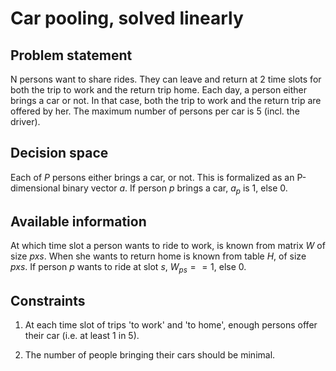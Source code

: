# Car pooling, solved linearly

## Problem statement

N persons want to share rides.
They can leave and return at 2 time slots for both the trip to work and the return trip home.
Each day, a person either brings a car or not.
In that case, both the trip to work and the return trip are offered by her.
The maximum number of persons per car is 5 (incl. the driver).

## Decision space

Each of $P$ persons either brings a car, or not.
This is formalized as an P-dimensional binary vector $a$.
If person $p$ brings a car, $a_p$ is 1, else 0.

## Available information

At which time slot a person wants to ride to work, is known from matrix $W$ of size $p x s$.
When she wants to return home is known from table $H$, of size $p x s$.
If person $p$ wants to ride at slot $s$, $W_{ps} == 1$, else 0. 


## Constraints

1. At each time slot of trips 'to work' and 'to home', enough persons offer their car (i.e. at least 1 in 5).

2. The number of people bringing their cars should be minimal.

